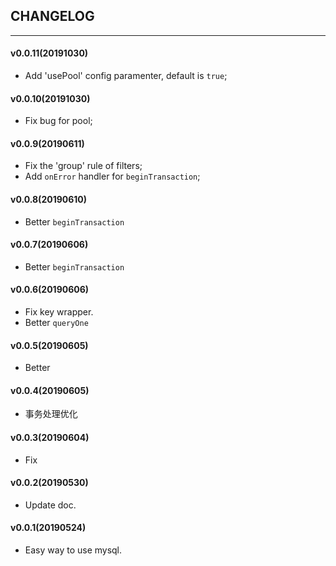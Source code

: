 ## CHANGELOG
---

#### v0.0.11(20191030)

* Add 'usePool' config paramenter, default is `true`;

#### v0.0.10(20191030)

* Fix bug for pool;

#### v0.0.9(20190611)

* Fix the 'group' rule of filters;
* Add `onError` handler for `beginTransaction`;

#### v0.0.8(20190610)

* Better `beginTransaction`

#### v0.0.7(20190606)

* Better `beginTransaction`

#### v0.0.6(20190606)

* Fix key wrapper.
* Better `queryOne`

#### v0.0.5(20190605)

* Better

#### v0.0.4(20190605)

* 事务处理优化

#### v0.0.3(20190604)

* Fix

#### v0.0.2(20190530)

* Update doc.

#### v0.0.1(20190524)

* Easy way to use mysql.
